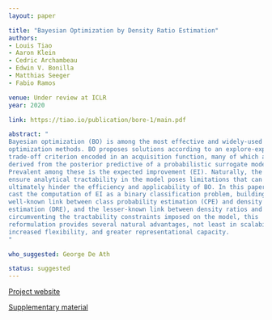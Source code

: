 ```yaml
---
layout: paper

title: "Bayesian Optimization by Density Ratio Estimation"
authors:
- Louis Tiao
- Aaron Klein
- Cedric Archambeau
- Edwin V. Bonilla
- Matthias Seeger
- Fabio Ramos

venue: Under review at ICLR
year: 2020

link: https://tiao.io/publication/bore-1/main.pdf

abstract: "
Bayesian optimization (BO) is among the most effective and widely-used blackbox
optimization methods. BO proposes solutions according to an explore-exploit
trade-off criterion encoded in an acquisition function, many of which are 
derived from the posterior predictive of a probabilistic surrogate model.
Prevalent among these is the expected improvement (EI). Naturally, the need to
ensure analytical tractability in the model poses limitations that can
ultimately hinder the efficiency and applicability of BO. In this paper, we
cast the computation of EI as a binary classification problem, building on the
well-known link between class probability estimation (CPE) and density ratio
estimation (DRE), and the lesser-known link between density ratios and EI. By
circumventing the tractability constraints imposed on the model, this
reformulation provides several natural advantages, not least in scalability,
increased flexibility, and greater representational capacity.
"

who_suggested: George De Ath

status: suggested
---
```

[Project website](https://tiao.io/publication/bore-1/)

[Supplementary material](https://tiao.io/publication/bore-1/supplementary.pdf)